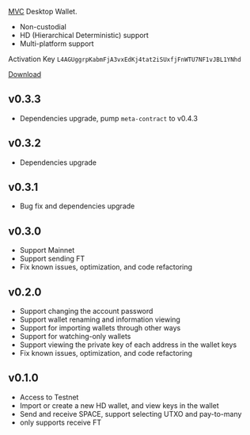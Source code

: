 [MVC](https://www.microvisionchain.com/) Desktop Wallet.

- Non-custodial
- HD (Hierarchical Deterministic) support
- Multi-platform support

Activation Key `L4AGUggrpKabmFjA3vxEdKj4tat2iSUxfjFnWTU7NF1vJBL1YNhd`

[Download](https://github.com/gitzhou/vision-box/releases/latest)

## v0.3.3

- Dependencies upgrade, pump `meta-contract` to v0.4.3

## v0.3.2

- Dependencies upgrade

## v0.3.1

- Bug fix and dependencies upgrade

## v0.3.0

- Support Mainnet
- Support sending FT
- Fix known issues, optimization, and code refactoring

## v0.2.0

- Support changing the account password
- Support wallet renaming and information viewing
- Support for importing wallets through other ways
- Support for watching-only wallets
- Support viewing the private key of each address in the wallet keys
- Fix known issues, optimization, and code refactoring

## v0.1.0

- Access to Testnet
- Import or create a new HD wallet, and view keys in the wallet
- Send and receive SPACE, support selecting UTXO and pay-to-many
- only supports receive FT
